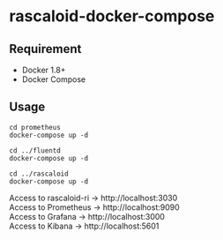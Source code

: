 # rascaloid-docker-compose

## Requirement

- Docker 1.8+
- Docker Compose

## Usage

```
cd prometheus
docker-compose up -d

cd ../fluentd
docker-compose up -d

cd ../rascaloid
docker-compose up -d
```

Access to rascaloid-ri -> http://localhost:3030  
Access to Prometheus -> http://localhost:9090  
Access to Grafana -> http://localhost:3000  
Access to Kibana -> http://localhost:5601  
